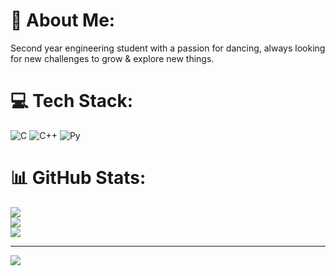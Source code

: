 # 💫 About Me:
Second year engineering student with a passion for dancing, always looking for new challenges to grow & explore new things.


# 💻 Tech Stack:
![C](https://img.shields.io/badge/c-%2300599C.svg?style=plastic&logo=c&logoColor=white) ![C++](https://img.shields.io/badge/c++-%2300599C.svg?style=plastic&logo=c%2B%2B&logoColor=white) ![Py](https://img.shields.io/badge/c++-%2300599C.svg?style=plastic&logo=c%2B%2B&logoColor=white) 
# 📊 GitHub Stats:
![](https://github-readme-stats.vercel.app/api?username=AnkithaKGowda&theme=dark&hide_border=false&include_all_commits=false&count_private=false)<br/>
![](https://github-readme-streak-stats.herokuapp.com/?user=AnkithaKGowda&theme=dark&hide_border=false)<br/>
![](https://github-readme-stats.vercel.app/api/top-langs/?username=AnkithaKGowda&theme=dark&hide_border=false&include_all_commits=false&count_private=false&layout=compact)

---
[![](https://visitcount.itsvg.in/api?id=AnkithaKGowda&icon=0&color=0)](https://visitcount.itsvg.in)

<!-- Proudly created with GPRM ( https://gprm.itsvg.in ) -->
